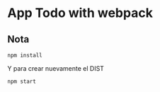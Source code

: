 # App Todo  with webpack



## Nota

```
npm install
```

Y para crear nuevamente el DIST

```
npm start
```
